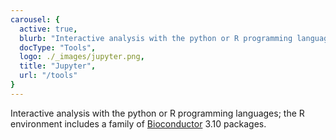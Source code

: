 ```yaml
---
carousel: {
  active: true,
  blurb: "Interactive analysis with the python or R programming languages; the R environment includes a family of Bioconductor 3.10 packages.",
  docType: "Tools",
  logo: ./_images/jupyter.png,
  title: "Jupyter",
  url: "/tools"
}
---
```

Interactive analysis with the python or R programming languages; the R environment includes a family of [Bioconductor](https://www.bioconductor.org) 3.10 packages.
